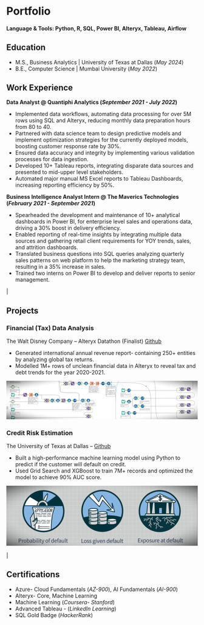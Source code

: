 
# Portfolio

#### Language & Tools: Python, R, SQL, Power BI, Alteryx, Tableau, Airflow

## Education					       		
- M.S., Business Analytics	| University of Texas at Dallas (_May 2024_)	 			        		
- B.E., Computer Science | Mumbai University (_May 2022_)

## Work Experience
**Data Analyst @ Quantiphi Analytics (_September 2021 - July 2022_)**
- Implemented data workflows, automating data processing for over 5M rows using SQL and Alteryx, reducing monthly data preparation hours from 80 to 40.
- Partnered with data science team to design predictive models and implement optimization strategies for the currently deployed models, boosting customer response rate by 30%.
- Ensured data accuracy and integrity by implementing various validation processes for data ingestion.
- Developed 10+ Tableau reports, integrating disparate data sources and presented to mid-upper level stakeholders.
- Automated major manual MS Excel reports to Tableau Dashboards, increasing reporting efficiency by 50%.

**Business Intelligence Analyst Intern @ The Maverics Technologies (_February 2021 - September 2021_)**
- Spearheaded the development and maintenance of 10+ analytical dashboards in Power BI, for enterprise level sales and operations data, driving a 30% boost in delivery efficiency.
- Enabled reporting of real-time insights by integrating multiple data sources and gathering retail client requirements for YOY trends, sales, and attrition dashboards.
- Translated business questions into SQL queries analyzing quarterly sales patterns on web platform to help the marketing strategy team, resulting in a 35% increase in sales.
- Trained two interns on Power BI to develop and deliver reports to senior management.

|

## Projects
### Financial (Tax) Data Analysis
The Walt Disney Company – Alteryx Datathon (Finalist) [Github](https://github.com/parthghumare/Financial-Data-Analysis-Alteryx-Datathon)
- Generated international annual revenue report- containing 250+ entities by analyzing global tax returns.
- Modelled 1M+ rows of unclean financial data in Alteryx to reveal tax and debt trends for the year 2020-2021.

![EEG Band Discovery](/assets/img/1.png)

### Credit Risk Estimation
The University of Texas at Dallas – [Github](https://github.com/parthghumare/Credit-Risk-Estimation-and-Strategy)
- Built a high-performance machine learning model using Python to predict if the customer will default on credit.
- Used Grid Search and XGBoost to train 7M+ records and optimized the model to achieve 90% AUC score.

![Bike Study](/assets/img/2.png)

|

## Certifications
- Azure- Cloud Fundamentals (_AZ-900_), AI Fundamentals (_AI-900_)
- Alteryx- Core, Machine Learning
- Machine Learning (_Coursera- Stanford_)
- Advanced Tableau - (_LinkedIn Learning_)
- SQL Gold Badge (_HackerRank_)

